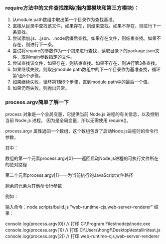 ### require方法中的文件查找策略(指内置模块和第三方模块)：

1. 从module path数组中取出第一个目录作为查找基准。 
2. 直接从目录中查找该文件，如果存在，则结束查找。如果不存在，则进行下一条查找。
3. 尝试添加.js、.json、.node后缀后查找，如果存在文件，则结束查找。如果不存在，则进行下一条。
4. 尝试将require的参数作为一个包来进行查找，读取目录下的package.json文件，取得main参数指定的文件。
5. 尝试查找该文件，如果存在，则结束查找。如果不存在，则进行第3条查找。 
6. 如果继续失败，则取出module path数组中的下一个目录作为基准查找，循环第1至5个步骤。 
7. 如果继续失败，循环第1至6个步骤，直到module path中的最后一个值。 
8. 如果仍然失败，则抛出异常。



### process.argv简单了解一下

process 对象是一个全局变量，它提供当前 Node.js 进程的有关信息，以及控制当前 Node.js 进程。 因为是全局变量，所以无需使用 require()。

process.argv 属性返回一个数组，这个数组包含了启动Node.js进程时的命令行参数，

其中：

数组的第一个元素process.argv[0]——返回启动Node.js进程的可执行文件所在的绝对路径

第二个元素process.argv[1]——为当前执行的JavaScript文件路径

剩余的元素为其他命令行参数

例如：

输入命令：node scripts/build.js "web-runtime-cjs,web-server-renderer"
  结果：

console.log(process.argv[0])   // 打印 C:\Program Files\nodejs\node.exe
console.log(process.argv[1])   // 打印 C:\Users\hongf\Desktop\testallin\test.js
console.log(process.argv[2])   // 打印 web-runtime-cjs,web-server-renderer
